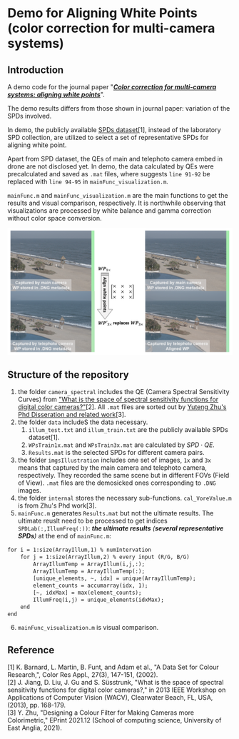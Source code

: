 # Demo for Aligning White Points (color correction for multi-camera systems)

## Introduction
A demo code for the journal paper "***[Color correction for multi-camera systems: aligning white points](https://opg.optica.org/josaa/upcoming_pdf.cfm?id=550307)***".

The demo results differs from those shown in journal paper: variation of the SPDs involved.

In demo, the publicly available [SPDs dataset](https://www.semanticscholar.org/paper/A-data-set-for-color-research-Barnard-Martin/58400ccf99214b17c6a9b6d460515293adc88fec)[1], instead of the laboratory SPD collection, are utilized to select a set of representative SPDs for aligning white point. 

Apart from SPD dataset, the QEs of main and telephoto camera embed in drone are not disclosed yet. In demo, the data calculated by QEs were precalculated and saved as `.mat` files, where suggests  `line 91-92` be replaced with `line 94-95` in `mainFunc_visualization.m`.

`mainFunc.m` and `mainFunc_visualization.m` are the main functions to get the results and visual comparison, respectively. It is northwhile observing that visualizations are processed by white balance and gamma correction without color space conversion.

![](demo_vis.png)

## Structure of the repository
1. the folder `camera_spectral` includes the QE (Camera Spectral Sensitivity Curves) from ["What is the space of spectral sensitivity functions for digital color cameras?"](https://ieeexplore.ieee.org/document/6475015)[2]. All `.mat` files are sorted out by [Yuteng Zhu's Phd Disseration and related work](https://ueaeprints.uea.ac.uk/id/eprint/82695/)[3].
2. the folder `data` includeS the data necessary.
     1. `illum_test.txt` and `illum_train.txt` are the publicly available SPDs dataset[1].
     2. `WPsTrain1x.mat` and `WPsTrain3x.mat` are calculated by $SPD \cdot QE$.
     3. `Results.mat` is the selected SPDs for different camera pairs.
3. the folder `imgsIllustration` includes one set of images, `1x` and `3x` means that captured by the main camera and telephoto camera, respectively. They recorded the same scene but in different FOVs (Field of View). `.mat` files are the demosicked ones corresponding to `.DNG` images.
4. the folder `internal` stores the necessary sub-functions. `cal_VoreValue.m` is from Zhu's Phd work[3].
5. `mainFunc.m` generates `Results.mat` but not the ultimate results. The ultimate reuslt need to be processed to get indices `SPDLab(:,IllumFreq(:))`: ***the ultimate results** (**several representative SPDs**)* at the end of `mainFunc.m`:
```
for i = 1:size(ArrayIllum,1) % numIntervation
    for j = 1:size(ArrayIllum,2) % every input (R/G, B/G)
        ArrayIllumTemp = ArrayIllum(i,j,:); 
        ArrayIllumTemp = ArrayIllumTemp(:);
        [unique_elements, ~, idx] = unique(ArrayIllumTemp);
        element_counts = accumarray(idx, 1);
        [~, idxMax] = max(element_counts);
        IllumFreq(i,j) = unique_elements(idxMax);
    end
end
```
6. `mainFunc_visualization.m` is visual comparison.

## Reference
[1] K. Barnard, L. Martin, B. Funt, and Adam et al., "A Data Set for Colour Research,", Color Res Appl., 27(3), 147-151, (2002). <br>
[2] J. Jiang, D. Liu, J. Gu and S. Süsstrunk, "What is the space of spectral sensitivity functions for digital color cameras?," in 2013 IEEE Workshop on Applications of Computer Vision (WACV), Clearwater Beach, FL, USA, (2013), pp. 168-179.<br>
[3] Y. Zhu, "Designing a Colour Filter for Making Cameras more Colorimetric," EPrint 2021.12 (School of computing science, University of East Anglia, 2021).
